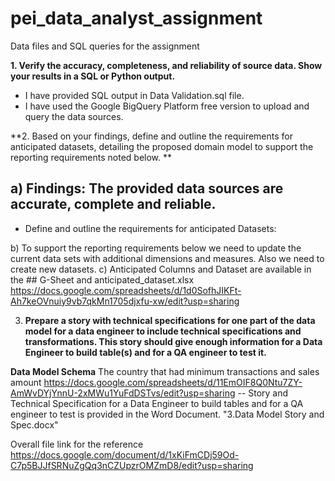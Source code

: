 # pei_data_analyst_assignment
Data files and SQL queries for the assignment


**1. Verify the accuracy, completeness, and reliability of source data. Show your results in a SQL or Python output.**

- I have provided SQL output in Data Validation.sql file.
- I have used the Google BigQuery Platform free version to upload and query the data sources. 
  
**2. Based on your findings, define and outline the requirements for anticipated datasets, detailing the proposed domain model to support the reporting requirements noted below. **

 a) Findings: The provided data sources are accurate, complete and reliable.
 - 
 - Define and outline the requirements for anticipated Datasets:

b) To support the reporting requirements below we need to update the current data sets with additional dimensions and measures. Also we need to create new datasets.
c) Anticipated Columns and Dataset are available in the ## G-Sheet and anticipated_dataset.xlsx
https://docs.google.com/spreadsheets/d/1d0SofhJIKFt-Ah7keOVnuiy9vb7qkMn1705djxfu-xw/edit?usp=sharing

3. **Prepare a story with technical specifications for one part of the data model for a data engineer to include technical specifications and transformations. This story should give enough information for a Data Engineer to build table(s) and for a QA engineer to test it.**

   
**Data Model Schema**
The country that had minimum transactions and sales amount
https://docs.google.com/spreadsheets/d/11EmOIF8Q0Ntu7ZY-AmWvDYjYnnU-2xMWu1YuFdDSTvs/edit?usp=sharing
-- Story and Technical Specification for a Data Engineer to build tables and for a QA engineer to test is provided in the Word Document.
"3.Data Model Story and Spec.docx"


Overall file link for the reference 
https://docs.google.com/document/d/1xKiFmCDj59Od-C7p5BJJfSRNuZgQq3nCZUpzrOMZmD8/edit?usp=sharing



 

  
